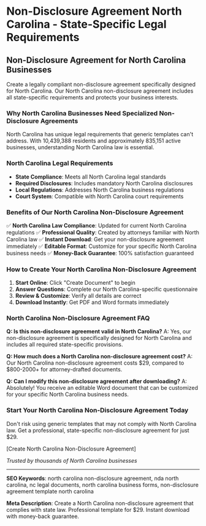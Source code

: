 # Non-Disclosure Agreement North Carolina - State-Specific Legal Requirements

## Non-Disclosure Agreement for North Carolina Businesses

Create a legally compliant non-disclosure agreement specifically designed for North Carolina. Our North Carolina non-disclosure agreement includes all state-specific requirements and protects your business interests.

### Why North Carolina Businesses Need Specialized Non-Disclosure Agreements

North Carolina has unique legal requirements that generic templates can't address. With 10,439,388 residents and approximately 835,151 active businesses, understanding North Carolina law is essential.

### North Carolina Legal Requirements

- **State Compliance**: Meets all North Carolina legal standards
- **Required Disclosures**: Includes mandatory North Carolina disclosures
- **Local Regulations**: Addresses North Carolina business regulations
- **Court System**: Compatible with North Carolina court requirements

### Benefits of Our North Carolina Non-Disclosure Agreement

✅ **North Carolina Law Compliance**: Updated for current North Carolina regulations
✅ **Professional Quality**: Created by attorneys familiar with North Carolina law
✅ **Instant Download**: Get your non-disclosure agreement immediately
✅ **Editable Format**: Customize for your specific North Carolina business needs
✅ **Money-Back Guarantee**: 100% satisfaction guaranteed

### How to Create Your North Carolina Non-Disclosure Agreement

1. **Start Online**: Click "Create Document" to begin
2. **Answer Questions**: Complete our North Carolina-specific questionnaire
3. **Review & Customize**: Verify all details are correct
4. **Download Instantly**: Get PDF and Word formats immediately

### North Carolina Non-Disclosure Agreement FAQ

**Q: Is this non-disclosure agreement valid in North Carolina?**
A: Yes, our non-disclosure agreement is specifically designed for North Carolina and includes all required state-specific provisions.

**Q: How much does a North Carolina non-disclosure agreement cost?**
A: Our North Carolina non-disclosure agreement costs $29, compared to $800-2000+ for attorney-drafted documents.

**Q: Can I modify this non-disclosure agreement after downloading?**
A: Absolutely! You receive an editable Word document that can be customized for your specific North Carolina business needs.

### Start Your North Carolina Non-Disclosure Agreement Today

Don't risk using generic templates that may not comply with North Carolina law. Get a professional, state-specific non-disclosure agreement for just $29.

[Create North Carolina Non-Disclosure Agreement]

*Trusted by thousands of North Carolina businesses*

---

**SEO Keywords**: north carolina non-disclosure agreement, nda north carolina, nc legal documents, north carolina business forms, non-disclosure agreement template north carolina

**Meta Description**: Create a North Carolina non-disclosure agreement that complies with state law. Professional template for $29. Instant download with money-back guarantee.
